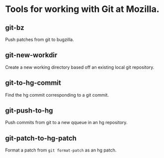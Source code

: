 # Tools for working with Git at Mozilla.

## git-bz

Push patches from git to bugzilla.

## git-new-workdir

Create a new working directory based off an existing local git repository.

## git-to-hg-commit

Find the hg commit corresponding to a git commit.

## git-push-to-hg

Push commits from git to a new qqueue in an hg repository.

## git-patch-to-hg-patch

Format a patch from `git format-patch` as an hg patch.
